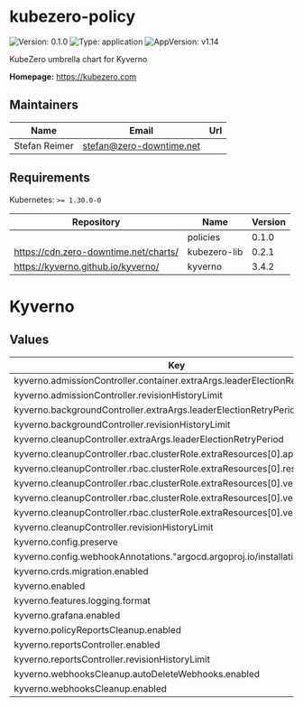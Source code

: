 # kubezero-policy

![Version: 0.1.0](https://img.shields.io/badge/Version-0.1.0-informational?style=flat-square) ![Type: application](https://img.shields.io/badge/Type-application-informational?style=flat-square) ![AppVersion: v1.14](https://img.shields.io/badge/AppVersion-v1.14-informational?style=flat-square)

KubeZero umbrella chart for Kyverno

**Homepage:** <https://kubezero.com>

## Maintainers

| Name | Email | Url |
| ---- | ------ | --- |
| Stefan Reimer | <stefan@zero-downtime.net> |  |

## Requirements

Kubernetes: `>= 1.30.0-0`

| Repository | Name | Version |
|------------|------|---------|
|  | policies | 0.1.0 |
| https://cdn.zero-downtime.net/charts/ | kubezero-lib | 0.2.1 |
| https://kyverno.github.io/kyverno/ | kyverno | 3.4.2 |

# Kyverno

## Values

| Key | Type | Default | Description |
|-----|------|---------|-------------|
| kyverno.admissionController.container.extraArgs.leaderElectionRetryPeriod | string | `"30s"` |  |
| kyverno.admissionController.revisionHistoryLimit | int | `2` |  |
| kyverno.backgroundController.extraArgs.leaderElectionRetryPeriod | string | `"30s"` |  |
| kyverno.backgroundController.revisionHistoryLimit | int | `2` |  |
| kyverno.cleanupController.extraArgs.leaderElectionRetryPeriod | string | `"30s"` |  |
| kyverno.cleanupController.rbac.clusterRole.extraResources[0].apiGroups[0] | string | `"postgresql.cnpg.io"` |  |
| kyverno.cleanupController.rbac.clusterRole.extraResources[0].resources[0] | string | `"backups"` |  |
| kyverno.cleanupController.rbac.clusterRole.extraResources[0].verbs[0] | string | `"delete"` |  |
| kyverno.cleanupController.rbac.clusterRole.extraResources[0].verbs[1] | string | `"list"` |  |
| kyverno.cleanupController.rbac.clusterRole.extraResources[0].verbs[2] | string | `"watch"` |  |
| kyverno.cleanupController.revisionHistoryLimit | int | `2` |  |
| kyverno.config.preserve | bool | `false` |  |
| kyverno.config.webhookAnnotations."argocd.argoproj.io/installation-id" | string | `"KubeZero-ArgoCD"` |  |
| kyverno.crds.migration.enabled | bool | `false` |  |
| kyverno.enabled | bool | `false` |  |
| kyverno.features.logging.format | string | `"json"` |  |
| kyverno.grafana.enabled | bool | `false` |  |
| kyverno.policyReportsCleanup.enabled | bool | `false` |  |
| kyverno.reportsController.enabled | bool | `false` |  |
| kyverno.reportsController.revisionHistoryLimit | int | `2` |  |
| kyverno.webhooksCleanup.autoDeleteWebhooks.enabled | bool | `true` |  |
| kyverno.webhooksCleanup.enabled | bool | `false` |  |
